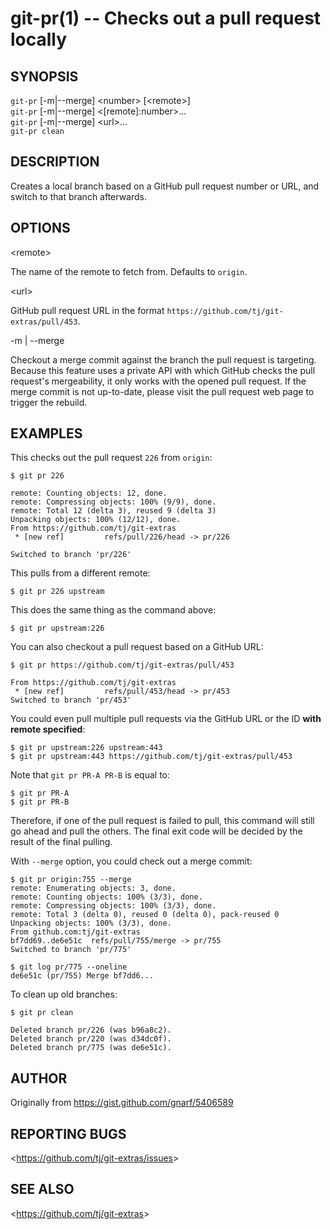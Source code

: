 git-pr(1) -- Checks out a pull request locally
=================================

## SYNOPSIS

`git-pr` [-m|--merge] &lt;number&gt; [&lt;remote&gt;]<br>
`git-pr` [-m|--merge] &lt;[remote]:number&gt;...<br>
`git-pr` [-m|--merge] &lt;url&gt;...<br>
`git-pr clean`

## DESCRIPTION

  Creates a local branch based on a GitHub pull request number or URL, and
  switch to that branch afterwards.

## OPTIONS

  &lt;remote&gt;

  The name of the remote to fetch from. Defaults to `origin`.

  &lt;url&gt;

  GitHub pull request URL in the format `https://github.com/tj/git-extras/pull/453`.

  -m | --merge

  Checkout a merge commit against the branch the pull request is targeting.
  Because this feature uses a private API with which GitHub checks the pull
  request's mergeability, it only works with the opened pull request. If the merge
  commit is not up-to-date, please visit the pull request web page to trigger the
  rebuild.

## EXAMPLES

This checks out the pull request `226` from `origin`:

    $ git pr 226

    remote: Counting objects: 12, done.
    remote: Compressing objects: 100% (9/9), done.
    remote: Total 12 (delta 3), reused 9 (delta 3)
    Unpacking objects: 100% (12/12), done.
    From https://github.com/tj/git-extras
     * [new ref]         refs/pull/226/head -> pr/226

    Switched to branch 'pr/226'

This pulls from a different remote:

    $ git pr 226 upstream

This does the same thing as the command above:

    $ git pr upstream:226

You can also checkout a pull request based on a GitHub URL:

    $ git pr https://github.com/tj/git-extras/pull/453

    From https://github.com/tj/git-extras
     * [new ref]         refs/pull/453/head -> pr/453
    Switched to branch 'pr/453'

You could even pull multiple pull requests via the GitHub URL or the ID **with remote specified**:

    $ git pr upstream:226 upstream:443
    $ git pr upstream:443 https://github.com/tj/git-extras/pull/453

Note that `git pr PR-A PR-B` is equal to:

    $ git pr PR-A
    $ git pr PR-B

Therefore, if one of the pull request is failed to pull, this command will still go ahead and pull
the others. The final exit code will be decided by the result of the final pulling.

With `--merge` option, you could check out a merge commit:

    $ git pr origin:755 --merge
    remote: Enumerating objects: 3, done.
    remote: Counting objects: 100% (3/3), done.
    remote: Compressing objects: 100% (3/3), done.
    remote: Total 3 (delta 0), reused 0 (delta 0), pack-reused 0
    Unpacking objects: 100% (3/3), done.
    From github.com:tj/git-extras
    bf7dd69..de6e51c  refs/pull/755/merge -> pr/755
    Switched to branch 'pr/775'

    $ git log pr/775 --oneline
    de6e51c (pr/755) Merge bf7dd6...

To clean up old branches:

    $ git pr clean

    Deleted branch pr/226 (was b96a8c2).
    Deleted branch pr/220 (was d34dc0f).
    Deleted branch pr/775 (was de6e51c).

## AUTHOR

Originally from https://gist.github.com/gnarf/5406589

## REPORTING BUGS

&lt;<https://github.com/tj/git-extras/issues>&gt;

## SEE ALSO

&lt;<https://github.com/tj/git-extras>&gt;
